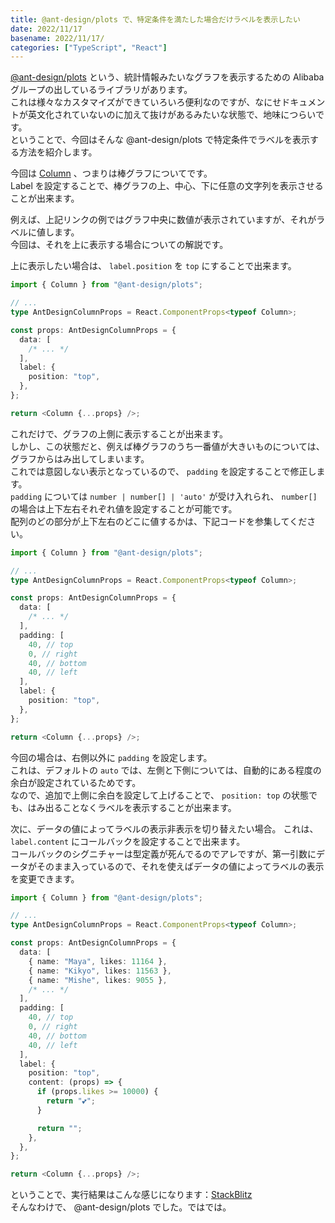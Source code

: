```yaml
---
title: @ant-design/plots で、特定条件を満たした場合だけラベルを表示したい
date: 2022/11/17
basename: 2022/11/17/
categories: ["TypeScript", "React"]
---
```


[@ant-design/plots](https://yarnpkg.com/package/@ant-design/plots) という、統計情報みたいなグラフを表示するための Alibaba グループの出しているライブラリがあります。  
これは様々なカスタマイズができていろいろ便利なのですが、なにせドキュメントが英文化されていないのに加えて抜けがあるみたいな状態で、地味につらいです。  
ということで、今回はそんな @ant-design/plots で特定条件でラベルを表示する方法を紹介します。

今回は [Column](https://charts.ant.design/en/examples/column/basic#basic) 、つまりは棒グラフについてです。  
Label を設定することで、棒グラフの上、中心、下に任意の文字列を表示させることが出来ます。

例えば、上記リンクの例ではグラフ中央に数値が表示されていますが、それがラベルに値します。  
今回は、それを上に表示する場合についての解説です。

上に表示したい場合は、 `label.position` を `top` にすることで出来ます。

```typescript
import { Column } from "@ant-design/plots";

// ...
type AntDesignColumnProps = React.ComponentProps<typeof Column>;

const props: AntDesignColumnProps = {
  data: [
    /* ... */
  ],
  label: {
    position: "top",
  },
};

return <Column {...props} />;
```

これだけで、グラフの上側に表示することが出来ます。  
しかし、この状態だと、例えば棒グラフのうち一番値が大きいものについては、グラフからはみ出してしまいます。  
これでは意図しない表示となっているので、 `padding` を設定することで修正します。  
`padding` については `number | number[] | 'auto'` が受け入れられ、 `number[]` の場合は上下左右それぞれ値を設定することが可能です。  
配列のどの部分が上下左右のどこに値するかは、下記コードを参集してください。

```typescript
import { Column } from "@ant-design/plots";

// ...
type AntDesignColumnProps = React.ComponentProps<typeof Column>;

const props: AntDesignColumnProps = {
  data: [
    /* ... */
  ],
  padding: [
    40, // top
    0, // right
    40, // bottom
    40, // left
  ],
  label: {
    position: "top",
  },
};

return <Column {...props} />;
```

今回の場合は、右側以外に `padding` を設定します。  
これは、デフォルトの `auto` では、左側と下側については、自動的にある程度の余白が設定されているためです。  
なので、追加で上側に余白を設定して上げることで、 `position: top` の状態でも、はみ出ることなくラベルを表示することが出来ます。

次に、データの値によってラベルの表示非表示を切り替えたい場合。
これは、 `label.content` にコールバックを設定することで出来ます。  
コールバックのシグニチャーは型定義が死んでるのでアレですが、第一引数にデータがそのまま入っているので、それを使えばデータの値によってラベルの表示を変更できます。

```typescript
import { Column } from "@ant-design/plots";

// ...
type AntDesignColumnProps = React.ComponentProps<typeof Column>;

const props: AntDesignColumnProps = {
  data: [
    { name: "Maya", likes: 11164 },
    { name: "Kikyo", likes: 11563 },
    { name: "Mishe", likes: 9055 },
    /* ... */
  ],
  padding: [
    40, // top
    0, // right
    40, // bottom
    40, // left
  ],
  label: {
    position: "top",
    content: (props) => {
      if (props.likes >= 10000) {
        return "💕";
      }

      return "";
    },
  },
};

return <Column {...props} />;
```

ということで、実行結果はこんな感じになります：[StackBlitz](https://stackblitz.com/edit/react-hwjcea?file=index.js)  
そんなわけで、 @ant-design/plots でした。ではでは。

